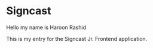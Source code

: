 # Signcast

Hello my name is Haroon Rashid

This is my entry for the Signcast Jr. Frontend application.
